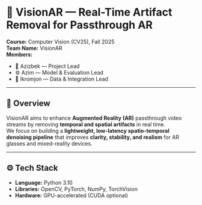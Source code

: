 # 🧠 VisionAR — Real-Time Artifact Removal for Passthrough AR

**Course:** Computer Vision (CV25), Fall 2025  
**Team Name:** VisionAR  
**Members:**
- 🧩 Azizbek — Project Lead  
- ⚙️ Azim — Model & Evaluation Lead  
- 🧪 Ikromjon — Data & Integration Lead  

---

## 🎯 Overview
VisionAR aims to enhance **Augmented Reality (AR)** passthrough video streams by removing **temporal and spatial artifacts** in real time.  
We focus on building a **lightweight, low-latency spatio-temporal denoising pipeline** that improves **clarity, stability, and realism** for AR glasses and mixed-reality devices.

---

## ⚙️ Tech Stack
- **Language:** Python 3.10  
- **Libraries:** OpenCV, PyTorch, NumPy, TorchVision  
- **Hardware:** GPU-accelerated (CUDA optional)  
